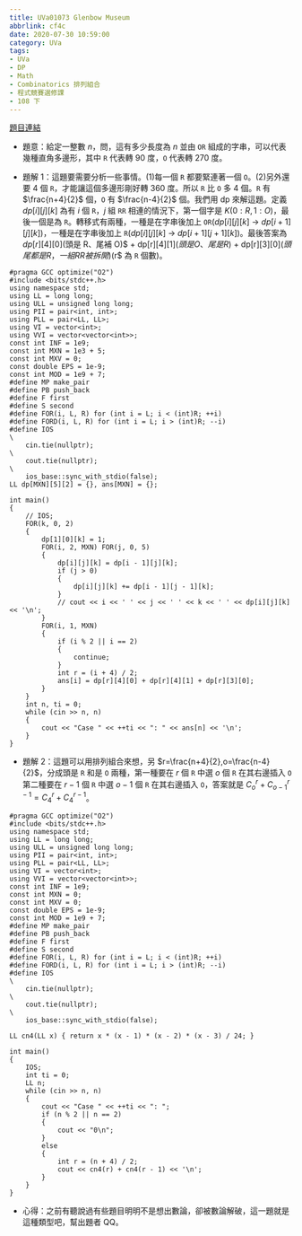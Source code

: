 ```yaml
---
title: UVa01073 Glenbow Museum
abbrlink: cf4c
date: 2020-07-30 10:59:00
category: UVa
tags:
- UVa
- DP
- Math
- Combinatorics 排列組合
- 程式競賽選修課
- 108 下
---
```

[題目連結](https://onlinejudge.org/index.php?option=com_onlinejudge&Itemid=8&page=show_problem&problem=3514)
* 題意：給定一整數 $n$，問，這有多少長度為 $n$ 並由 `OR` 組成的字串，可以代表幾種直角多邊形，其中 `R` 代表轉 90 度，`O` 代表轉 270 度。
<!-- more -->
* 題解 1：這題要需要分析一些事情。(1)每一個 `R` 都要緊連著一個 `O`。(2)另外還要 4 個 `R`，才能讓這個多邊形剛好轉 360 度。所以 `R` 比 `O` 多 4 個。`R` 有 $\frac{n+4}{2}$ 個，`O` 有 $\frac{n-4}{2}$ 個。我們用 dp 來解這題。定義 $dp[i][j][k]$ 為有 $i$ 個 `R`，$j$ 組 `RR` 相連的情況下，第一個字是 $K(0:R,1:O)$，最後一個是為 `R`。轉移式有兩種，一種是在字串後加上 `OR`($dp[i][j][k]$ -> $dp[i+1][j][k]$)，一種是在字串後加上 `R`($dp[i][j][k]$ -> $dp[i+1][j+1][k]$)。最後答案為 $dp[r][4][0]$(頭是 R、尾補 O)$ + dp[r][4][1]$(頭是 O、尾是 R)$ + dp[r][3][0]$(頭尾都是 R，一組 RR 被拆開)($r$ 為 `R` 個數)。
```cpp=
#pragma GCC optimize("O2")
#include <bits/stdc++.h>
using namespace std;
using LL = long long;
using ULL = unsigned long long;
using PII = pair<int, int>;
using PLL = pair<LL, LL>;
using VI = vector<int>;
using VVI = vector<vector<int>>;
const int INF = 1e9;
const int MXN = 1e3 + 5;
const int MXV = 0;
const double EPS = 1e-9;
const int MOD = 1e9 + 7;
#define MP make_pair
#define PB push_back
#define F first
#define S second
#define FOR(i, L, R) for (int i = L; i < (int)R; ++i)
#define FORD(i, L, R) for (int i = L; i > (int)R; --i)
#define IOS                                                                    \
    cin.tie(nullptr);                                                          \
    cout.tie(nullptr);                                                         \
    ios_base::sync_with_stdio(false);
LL dp[MXN][5][2] = {}, ans[MXN] = {};

int main()
{
    // IOS;
    FOR(k, 0, 2)
    {
        dp[1][0][k] = 1;
        FOR(i, 2, MXN) FOR(j, 0, 5)
        {
            dp[i][j][k] = dp[i - 1][j][k];
            if (j > 0)
            {
                dp[i][j][k] += dp[i - 1][j - 1][k];
            }
            // cout << i << ' ' << j << ' ' << k << ' ' << dp[i][j][k] << '\n';
        }
        FOR(i, 1, MXN)
        {
            if (i % 2 || i == 2)
            {
                continue;
            }
            int r = (i + 4) / 2;
            ans[i] = dp[r][4][0] + dp[r][4][1] + dp[r][3][0];
        }
    }
    int n, ti = 0;
    while (cin >> n, n)
    {
        cout << "Case " << ++ti << ": " << ans[n] << '\n';
    }
}
```
* 題解 2：這題可以用排列組合來想，另 $r=\frac{n+4}{2},o=\frac{n-4}{2}$，分成頭是 `R` 和是 `O` 兩種，第一種要在 $r$ 個 `R` 中選 $o$ 個 `R` 在其右邊插入 `O`第二種要在 $r-1$ 個 `R` 中選 $o-1$ 個 `R` 在其右邊插入 `O`，答案就是 $C_{o}^{r}+C_{o-1}^{r-1}=C_{4}^{r}+C_{4}^{r-1}$。
```cpp=
#pragma GCC optimize("O2")
#include <bits/stdc++.h>
using namespace std;
using LL = long long;
using ULL = unsigned long long;
using PII = pair<int, int>;
using PLL = pair<LL, LL>;
using VI = vector<int>;
using VVI = vector<vector<int>>;
const int INF = 1e9;
const int MXN = 0;
const int MXV = 0;
const double EPS = 1e-9;
const int MOD = 1e9 + 7;
#define MP make_pair
#define PB push_back
#define F first
#define S second
#define FOR(i, L, R) for (int i = L; i < (int)R; ++i)
#define FORD(i, L, R) for (int i = L; i > (int)R; --i)
#define IOS                                                                    \
    cin.tie(nullptr);                                                          \
    cout.tie(nullptr);                                                         \
    ios_base::sync_with_stdio(false);

LL cn4(LL x) { return x * (x - 1) * (x - 2) * (x - 3) / 24; }

int main()
{
    IOS;
    int ti = 0;
    LL n;
    while (cin >> n, n)
    {
        cout << "Case " << ++ti << ": ";
        if (n % 2 || n == 2)
        {
            cout << "0\n";
        }
        else
        {
            int r = (n + 4) / 2;
            cout << cn4(r) + cn4(r - 1) << '\n';
        }
    }
}
```
* 心得：之前有聽說過有些題目明明不是想出數論，卻被數論解破，這一題就是這種類型吧，幫出題者 QQ。